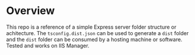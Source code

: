 # Overview

This repo is a reference of a simple Express server folder structure or achitecture. The `tsconfig.dist.json` can be used to generate a `dist` folder and the `dist` folder can be consumed by a hosting machine or software. Tested and works on IIS Manager.
